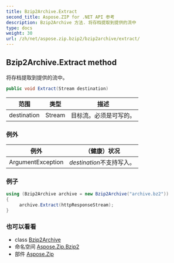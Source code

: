 ```yaml
---
title: Bzip2Archive.Extract
second_title: Aspose.ZIP for .NET API 参考
description: Bzip2Archive 方法. 将存档提取到提供的流中
type: docs
weight: 30
url: /zh/net/aspose.zip.bzip2/bzip2archive/extract/
---
```

## Bzip2Archive.Extract method

将存档提取到提供的流中。

```csharp
public void Extract(Stream destination)
```

| 范围 | 类型 | 描述 |
| --- | --- | --- |
| destination | Stream | 目标流。必须是可写的。 |

### 例外

| 例外 | （健康）状况 |
| --- | --- |
| ArgumentException | *destination*不支持写入。 |

### 例子

```csharp
using (Bzip2Archive archive = new Bzip2Archive("archive.bz2"))
{
     archive.Extract(httpResponseStream);
}
```

### 也可以看看

* class [Bzip2Archive](../)
* 命名空间 [Aspose.Zip.Bzip2](../../bzip2archive/)
* 部件 [Aspose.Zip](../../../)


